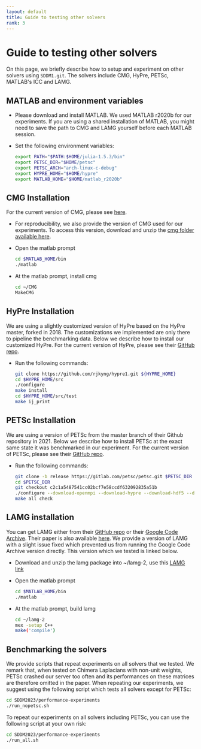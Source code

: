 ```yaml
---
layout: default
title: Guide to testing other solvers
rank: 3
---
```


# Guide to testing other solvers

On this page, we briefly describe how to setup and experiment on 
other solvers using `SDDM1.git`. The solvers include CMG, HyPre, PETSc,
MATLAB's ICC and LAMG.
## MATLAB and environment variables

- Please download and install MATLAB. We used MATLAB r2020b for 
  our experiments. If you are using a shared installation of MATLAB, you might 
  need to save the path to CMG and LAMG yourself before each MATLAB session.

- Set the following environment variables:

    ```bash
    export PATH="$PATH:$HOME/julia-1.5.3/bin"
    export PETSC_DIR="$HOME/petsc"
    export PETSC_ARCH="arch-linux-c-debug"
    export HYPRE_HOME="$HOME/hypre"
    export MATLAB_HOME="$HOME/matlab_r2020b"
    ```

## CMG Installation

For the current version of CMG, please see [here](https://web.njit.edu/~ikoutis/software/cmg.html).


- For reproducibility, we also provide the version of CMG used for our experiments. To access this version, download and unzip the [cmg folder available here](https://www.dropbox.com/sh/rhbuagrzjizd2co/AADO1VnYrOU6JXmM34HR_CgPa?dl=0).

- Open the matlab prompt

  ```bash
  cd $MATLAB_HOME/bin
  ./matlab
  ```

- At the matlab prompt, install cmg

  ```bash
  cd ~/CMG
  MakeCMG
  ```

## HyPre Installation

We are using a slightly customized version of HyPre based on the HyPre master, forked in 2018.
The customizations we implemented are only there to pipeline the 
benchmarking data. Below we describe how to install our customized HyPre.
For the current version of HyPre, please see their [GitHub repo](https://github.com/hypre-space/hypre).

<!-- Commands below might need updating if we switch to a new repo
with compressed git history -->

- Run the following commands:

    ```bash
    git clone https://github.com/rjkyng/hypre1.git ${HYPRE_HOME}
    cd $HYPRE_HOME/src
    ./configure
    make install
    cd $HYPRE_HOME/src/test
    make ij_print
    ```

<!-- - This installation requires access to the repository! -->

## PETSc Installation

We are using a version of PETSc from the master branch of their Github repository in 2021.
Below we describe how to install PETSc at the exact same state it was benchmarked in our experiment.
For the current version of PETSc, please see 
their [GitHub repo](https://github.com/petsc/petsc).

- Run the following commands:

    ```bash
    git clone -b release https://gitlab.com/petsc/petsc.git $PETSC_DIR
    cd $PETSC_DIR
    git checkout c2c1a5487541cc02bcf7e58ccdf632092835a51b
    ./configure --download-openmpi --download-hypre --download-hdf5 --download-f2cblaslapack --download-zlib
    make all check
    ```

## LAMG installation

You can get LAMG either from their 
[GitHub repo](https://github.com/orenlivne/lamg) or their
[Google Code Archive](https://code.google.com/archive/p/lamg/).
Their paper is also available [here](https://epubs.siam.org/doi/10.1137/110843563).
We provide a version of LAMG with a slight issue fixed which prevented us from running the Google Code Archive version directly. 
This version which we tested is linked below.

- Download and unzip the lamg package into ~/lamg-2, use this [LAMG link](https://www.dropbox.com/sh/5l6b38o2kforevt/AAAx4AbBXjC_OKPZlfrxMLFBa?dl=0)

- Open the matlab prompt

  ```bash
  cd $MATLAB_HOME/bin
  ./matlab
  ```

- At the matlab prompt, build lamg

  ```bash
  cd ~/lamg-2
  mex -setup C++
  make('compile')
  ```

## Benchmarking the solvers

We provide scripts that repeat experiments on all solvers that we tested. We remark that, when tested on Chimera Laplacians with non-unit weights, PETSc crashed our server too often and its performances on these matrices are therefore omitted in the paper. When repeating our experiments, we suggest using the following script which tests all solvers except for PETSc:

```bash
cd SDDM2023/performance-experiments
./run_nopetsc.sh
```

To repeat our experiments on all solvers including PETSc, you can use the following script at your own risk:

```bash
cd SDDM2023/performance-experiments
./run_all.sh
```
